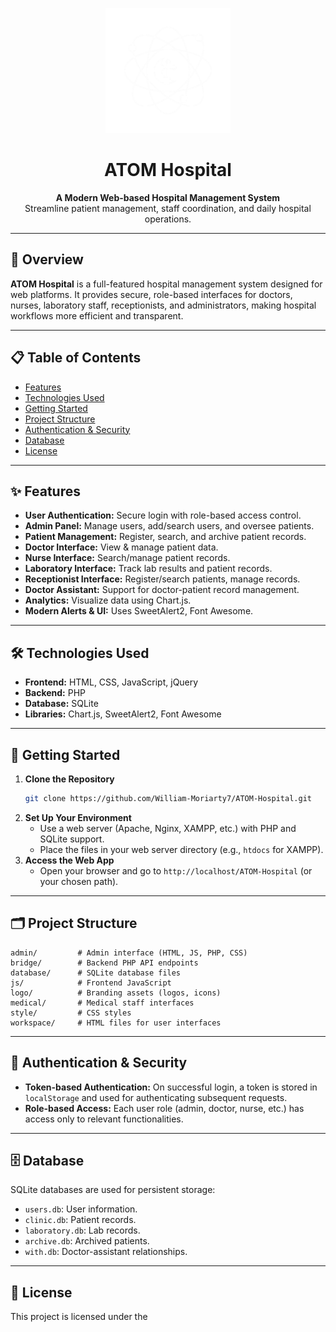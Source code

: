 
<p align="center">
  <img src="https://github.com/William-Moriarty7/ATOM-Hospital/raw/main/logo/image.png" alt="Atom Hospital Logo" width="200"/>
</p>

<h1 align="center">ATOM Hospital</h1>

<p align="center">
  <b>A Modern Web-based Hospital Management System</b><br>
  Streamline patient management, staff coordination, and daily hospital operations.
</p>

---

## 🚀 Overview

**ATOM Hospital** is a full-featured hospital management system designed for web platforms. It provides secure, role-based interfaces for doctors, nurses, laboratory staff, receptionists, and administrators, making hospital workflows more efficient and transparent.

---

## 📋 Table of Contents

- [Features](#features)
- [Technologies Used](#technologies-used)
- [Getting Started](#getting-started)
- [Project Structure](#project-structure)
- [Authentication & Security](#authentication--security)
- [Database](#database)
- [License](#license)

---

## ✨ Features

- **User Authentication:** Secure login with role-based access control.
- **Admin Panel:** Manage users, add/search users, and oversee patients.
- **Patient Management:** Register, search, and archive patient records.
- **Doctor Interface:** View & manage patient data.
- **Nurse Interface:** Search/manage patient records.
- **Laboratory Interface:** Track lab results and patient records.
- **Receptionist Interface:** Register/search patients, manage records.
- **Doctor Assistant:** Support for doctor-patient record management.
- **Analytics:** Visualize data using Chart.js.
- **Modern Alerts & UI:** Uses SweetAlert2, Font Awesome.

---

## 🛠 Technologies Used

- **Frontend:** HTML, CSS, JavaScript, jQuery
- **Backend:** PHP
- **Database:** SQLite
- **Libraries:** Chart.js, SweetAlert2, Font Awesome

---

## 🏁 Getting Started

1. **Clone the Repository**
   ```bash
   git clone https://github.com/William-Moriarty7/ATOM-Hospital.git
   ```
2. **Set Up Your Environment**
   - Use a web server (Apache, Nginx, XAMPP, etc.) with PHP and SQLite support.
   - Place the files in your web server directory (e.g., `htdocs` for XAMPP).
3. **Access the Web App**
   - Open your browser and go to `http://localhost/ATOM-Hospital` (or your chosen path).

---

## 🗂 Project Structure

```
admin/         # Admin interface (HTML, JS, PHP, CSS)
bridge/        # Backend PHP API endpoints
database/      # SQLite database files
js/            # Frontend JavaScript
logo/          # Branding assets (logos, icons)
medical/       # Medical staff interfaces
style/         # CSS styles
workspace/     # HTML files for user interfaces
```

---

## 🔐 Authentication & Security

- **Token-based Authentication:** On successful login, a token is stored in `localStorage` and used for authenticating subsequent requests.
- **Role-based Access:** Each user role (admin, doctor, nurse, etc.) has access only to relevant functionalities.

---

## 🗄 Database

SQLite databases are used for persistent storage:
- `users.db`: User information.
- `clinic.db`: Patient records.
- `laboratory.db`: Lab records.
- `archive.db`: Archived patients.
- `with.db`: Doctor-assistant relationships.

---

## 📄 License

This project is licensed under the

